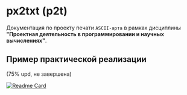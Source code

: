 # px2txt (p2t)
Документация по проекту печати `ASCII-арта` в рамках дисциплины **"Проектная деятельность в программировании и научных вычислениях"**.

## Пример практической реализации
(75% upd, не завершена)

[![Readme Card](https://github-readme-stats.vercel.app/api/pin/?username=xImDoctor&repo=eat-the-letter&theme=radical)](https://github.com/xImDoctor/eat-the-letter) 
